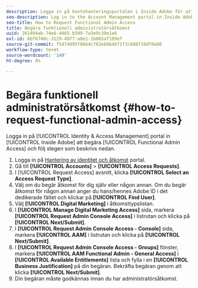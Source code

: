 ```yaml
---
description: Logga in på kontohanteringsportalen i Inside Adobe för att begära funktionell administratörsåtkomst och följ stegen som beskrivs nedan.
seo-description: Log in to the Account Management portal in Inside Adobe to request Functional Admin Access and follow the steps described below.
seo-title: How to Request Functional Admin Access
title: Begära funktionell administratörsåtkomst
uuid: 261494ab-74e6-4465-b599-7a3e9c39e1e6
exl-id: 6bf6740c-3129-4977-a8e1-1b065af199ef
source-git-commit: f5d74995f0664cf63e68b46f1f3c608f34df0e80
workflow-type: tm+mt
source-wordcount: '149'
ht-degree: 8%

---
```


# Begära funktionell administratörsåtkomst {#how-to-request-functional-admin-access}

Logga in på [!UICONTROL Identity & Access Management] portal in [!UICONTROL Inside Adobe] att begära [!UICONTROL Functional Admin Access] och följ stegen som beskrivs nedan.

<!-- request-functional-admin-access.xml -->

1. Logga in på [Hantering av identitet och åtkomst](https://iam.corp.adobe.com) portal.
2. Gå till **[!UICONTROL Accounts]** > **[!UICONTROL Access Requests]**.
3. I [!UICONTROL Request Access] avsnitt, klicka **[!UICONTROL Select an Access Request Type]**.
4. Välj om du begär åtkomst för dig själv eller någon annan. Om du begär åtkomst för någon annan anger du hans/hennes Adobe ID i det dedikerade fältet och klickar på **[!UICONTROL Find User]**.
5. Välj **[!UICONTROL Digital Marketing]** i åtkomsttypslistan.
6. I **[!UICONTROL Manage Digital Marketing Access]** sida, markera **[!UICONTROL Request Admin Console Access]** i listrutan och klicka på **[!UICONTROL Next/Submit]**.
7. I **[!UICONTROL Request Admin Console Access - Console]** sida, markera **[!UICONTROL AAM]** i listrutan och klicka på **[!UICONTROL Next/Submit]**.
8. I **[!UICONTROL Request Admin Console Access - Groups]** fönster, markera **[!UICONTROL AAM Functional Admin - General Access]** i **[!UICONTROL Available Entitlements]** lista och fylla i en **[!UICONTROL Business Justification]** på din begäran. Bekräfta begäran genom att klicka **[!UICONTROL Next/Submit]**.
9. Din begäran måste godkännas innan du har administratörsåtkomst.
